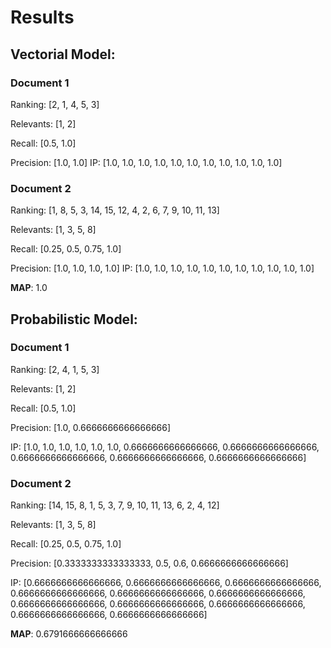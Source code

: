 # Results

## Vectorial Model:

### **Document 1**

Ranking: [2, 1, 4, 5, 3]

Relevants: [1, 2]

Recall: [0.5, 1.0]

Precision: [1.0, 1.0]
IP: [1.0, 1.0, 1.0, 1.0, 1.0, 1.0, 1.0, 1.0, 1.0, 1.0, 1.0]

### **Document 2**

Ranking: [1, 8, 5, 3, 14, 15, 12, 4, 2, 6, 7, 9, 10, 11, 13]

Relevants: [1, 3, 5, 8]

Recall: [0.25, 0.5, 0.75, 1.0]

Precision: [1.0, 1.0, 1.0, 1.0]
IP: [1.0, 1.0, 1.0, 1.0, 1.0, 1.0, 1.0, 1.0, 1.0, 1.0, 1.0]

**MAP**: 1.0

## Probabilistic Model:

### **Document 1**

Ranking: [2, 4, 1, 5, 3]

Relevants: [1, 2]

Recall: [0.5, 1.0]

Precision: [1.0, 0.6666666666666666]

IP: [1.0, 1.0, 1.0, 1.0, 1.0, 1.0, 0.6666666666666666, 0.6666666666666666, 0.6666666666666666, 0.6666666666666666, 0.6666666666666666]

### **Document 2**

Ranking: [14, 15, 8, 1, 5, 3, 7, 9, 10, 11, 13, 6, 2, 4, 12]

Relevants: [1, 3, 5, 8]

Recall: [0.25, 0.5, 0.75, 1.0]

Precision: [0.3333333333333333, 0.5, 0.6, 0.6666666666666666]

IP: [0.6666666666666666, 0.6666666666666666, 0.6666666666666666, 0.6666666666666666, 0.6666666666666666, 0.6666666666666666, 0.6666666666666666, 0.6666666666666666, 0.6666666666666666, 0.6666666666666666, 0.6666666666666666]

**MAP**: 0.6791666666666666